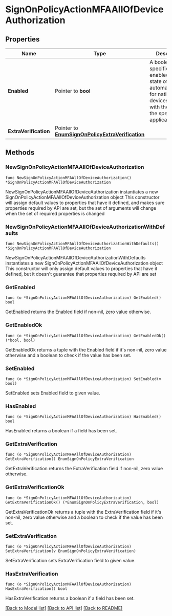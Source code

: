 # SignOnPolicyActionMFAAllOfDeviceAuthorization

## Properties

Name | Type | Description | Notes
------------ | ------------- | ------------- | -------------
**Enabled** | Pointer to **bool** | A boolean that specifies the enabled/disabled state of automatic MFA for native devices paired with the user for the specified application. | [optional] [default to false]
**ExtraVerification** | Pointer to [**EnumSignOnPolicyExtraVerification**](EnumSignOnPolicyExtraVerification.md) |  | [optional] [default to ENUMSIGNONPOLICYEXTRAVERIFICATION_DISABLED]

## Methods

### NewSignOnPolicyActionMFAAllOfDeviceAuthorization

`func NewSignOnPolicyActionMFAAllOfDeviceAuthorization() *SignOnPolicyActionMFAAllOfDeviceAuthorization`

NewSignOnPolicyActionMFAAllOfDeviceAuthorization instantiates a new SignOnPolicyActionMFAAllOfDeviceAuthorization object
This constructor will assign default values to properties that have it defined,
and makes sure properties required by API are set, but the set of arguments
will change when the set of required properties is changed

### NewSignOnPolicyActionMFAAllOfDeviceAuthorizationWithDefaults

`func NewSignOnPolicyActionMFAAllOfDeviceAuthorizationWithDefaults() *SignOnPolicyActionMFAAllOfDeviceAuthorization`

NewSignOnPolicyActionMFAAllOfDeviceAuthorizationWithDefaults instantiates a new SignOnPolicyActionMFAAllOfDeviceAuthorization object
This constructor will only assign default values to properties that have it defined,
but it doesn't guarantee that properties required by API are set

### GetEnabled

`func (o *SignOnPolicyActionMFAAllOfDeviceAuthorization) GetEnabled() bool`

GetEnabled returns the Enabled field if non-nil, zero value otherwise.

### GetEnabledOk

`func (o *SignOnPolicyActionMFAAllOfDeviceAuthorization) GetEnabledOk() (*bool, bool)`

GetEnabledOk returns a tuple with the Enabled field if it's non-nil, zero value otherwise
and a boolean to check if the value has been set.

### SetEnabled

`func (o *SignOnPolicyActionMFAAllOfDeviceAuthorization) SetEnabled(v bool)`

SetEnabled sets Enabled field to given value.

### HasEnabled

`func (o *SignOnPolicyActionMFAAllOfDeviceAuthorization) HasEnabled() bool`

HasEnabled returns a boolean if a field has been set.

### GetExtraVerification

`func (o *SignOnPolicyActionMFAAllOfDeviceAuthorization) GetExtraVerification() EnumSignOnPolicyExtraVerification`

GetExtraVerification returns the ExtraVerification field if non-nil, zero value otherwise.

### GetExtraVerificationOk

`func (o *SignOnPolicyActionMFAAllOfDeviceAuthorization) GetExtraVerificationOk() (*EnumSignOnPolicyExtraVerification, bool)`

GetExtraVerificationOk returns a tuple with the ExtraVerification field if it's non-nil, zero value otherwise
and a boolean to check if the value has been set.

### SetExtraVerification

`func (o *SignOnPolicyActionMFAAllOfDeviceAuthorization) SetExtraVerification(v EnumSignOnPolicyExtraVerification)`

SetExtraVerification sets ExtraVerification field to given value.

### HasExtraVerification

`func (o *SignOnPolicyActionMFAAllOfDeviceAuthorization) HasExtraVerification() bool`

HasExtraVerification returns a boolean if a field has been set.


[[Back to Model list]](../README.md#documentation-for-models) [[Back to API list]](../README.md#documentation-for-api-endpoints) [[Back to README]](../README.md)


